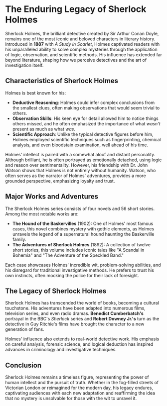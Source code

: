 # The Enduring Legacy of Sherlock Holmes

Sherlock Holmes, the brilliant detective created by Sir Arthur Conan Doyle, remains one of the most iconic and beloved characters in literary history. Introduced in **1887** with *A Study in Scarlet*, Holmes captivated readers with his unparalleled ability to solve complex mysteries through the application of logic, observation, and scientific methods. His influence has extended far beyond literature, shaping how we perceive detectives and the art of investigation itself.

## Characteristics of Sherlock Holmes

Holmes is best known for his:

- **Deductive Reasoning**: Holmes could infer complex conclusions from the smallest clues, often making observations that would seem trivial to others.
- **Observation Skills**: His keen eye for detail allowed him to notice things others missed, and he often emphasized the importance of what *wasn't* present as much as what *was*.
- **Scientific Approach**: Unlike the typical detective figures before him, Holmes employed scientific techniques such as fingerprinting, chemical analysis, and even bloodstain examination, well ahead of his time.

Holmes' intellect is paired with a somewhat aloof and distant personality. Although brilliant, he is often portrayed as emotionally detached, using logic and reason over sentimentality. However, his friendship with Dr. John Watson shows that Holmes is not entirely without humanity. Watson, who often serves as the narrator of Holmes' adventures, provides a more grounded perspective, emphasizing loyalty and trust.

## Major Works and Adventures

The Sherlock Holmes series consists of four novels and 56 short stories. Among the most notable works are:

- **The Hound of the Baskervilles** (1902): One of Holmes' most famous cases, this novel combines mystery with gothic elements, as Holmes unravels the legend of a supernatural hound haunting the Baskerville family.
- **The Adventures of Sherlock Holmes** (1892): A collection of twelve short stories, this volume includes iconic tales like "A Scandal in Bohemia" and "The Adventure of the Speckled Band."

Each case showcases Holmes' incredible wit, problem-solving abilities, and his disregard for traditional investigative methods. He prefers to trust his own instincts, often mocking the police for their lack of foresight.

## The Legacy of Sherlock Holmes

Sherlock Holmes has transcended the world of books, becoming a cultural touchstone. His adventures have been adapted into numerous films, television series, and even radio dramas. **Benedict Cumberbatch's** portrayal in the BBC's *Sherlock* series and **Robert Downey Jr.'s** turn as the detective in Guy Ritchie's films have brought the character to a new generation of fans.

Holmes' influence also extends to real-world detective work. His emphasis on careful analysis, forensic science, and logical deduction has inspired advances in criminology and investigative techniques.

## Conclusion

Sherlock Holmes remains a timeless figure, representing the power of human intellect and the pursuit of truth. Whether in the fog-filled streets of Victorian London or reimagined for the modern day, his legacy endures, captivating audiences with each new adaptation and reaffirming the idea that no mystery is unsolvable for those with the wit to unravel it.
